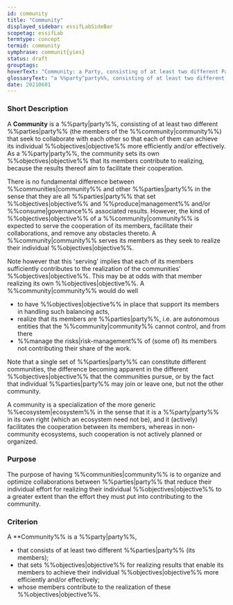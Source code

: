 ```yaml
---
id: community
title: "Community"
displayed_sidebar: essifLabSideBar
scopetag: essifLab
termtype: concept
termid: community
symphrase: communit{yies}
status: draft
grouptags:
hoverText: "Community: a Party, consisting of at least two different Parties (the members of the Community) that seek to collaborate with each other so that each of them can achieve its individual Objectives more efficiently and/or effectively."
glossaryText: "a %%party^party%%, consisting of at least two different %%parties^party%% (the members of the %%community^community%%) that seek to collaborate with each other so that each of them can achieve its individual %%objectives^objective%% more efficiently and/or effectively."
date: 20210601
---
```


### Short Description
A **Community** is a %%party|party%%, consisting of at least two different %%parties|party%% (the members of the %%community|community%%) that seek to collaborate with each other so that each of them can achieve its individual %%objectives|objective%% more efficiently and/or effectively. As a %%party|party%%, the community sets its own %%objectives|objective%% that its members contribute to realizing, because the results thereof aim to facilitate their cooperation.

There is no fundamental difference between %%communities|community%% and other %%parties|party%% in the sense that they are all %%parties|party%% that set %%objectives|objective%% and %%produce|management%% and/or %%consume|governance%% associated results. However, the kind of %%objectives|objective%% of a %%community|community%% is expected to serve the cooperation of its members, facilitate their collaborations, and remove any obstacles thereto. A %%community|community%% serves its members as they seek to realize their individual %%objectives|objective%%.

Note however that this 'serving' implies that each of its members sufficiently contributes to the realization of the communities' %%objectives|objective%%. This may be at odds with that member realizing its own %%objectives|objective%%. A %%community|community%% would do well
- to have %%objectives|objective%% in place that support its members in handling such balancing acts,
- realize that its members are %%parties|party%%, i.e. are autonomous entities that the %%community|community%% cannot control, and from there
- %%manage the risks|risk-management%% of (some of) its members not contributing their share of the work.

Note that a single set of %%parties|party%% can constitute different communities, the difference becoming apparent in the different %%objectives|objective%% that the communities pursue, or by the fact that individual %%parties|party%% may join or leave one, but not the other community.

A community is a specialization of the more generic %%ecosystem|ecosystem%% in the sense that it is a %%party|party%% in its own right (which an ecosystem need not be), and it (actively) facilitates the cooperation between its members, whereas in non-community ecosystems, such cooperation is not actively planned or organized.

### Purpose
The purpose of having %%communities|community%% is to organize and optimize collaborations between %%parties|party%% that reduce their individual effort for realizing their individual %%objectives|objective%% to a greater extent than the effort they must put into contributing to the community.

### Criterion
A **Community%% is a %%party|party%%,
- that consists of at least two different %%parties|party%% (its members);
- that sets %%objectives|objective%% for realizing results that enable its members to achieve their individual %%objectives|objective%% more efficiently and/or effectively;
- whose members contribute to the realization of these %%objectives|objective%%.
